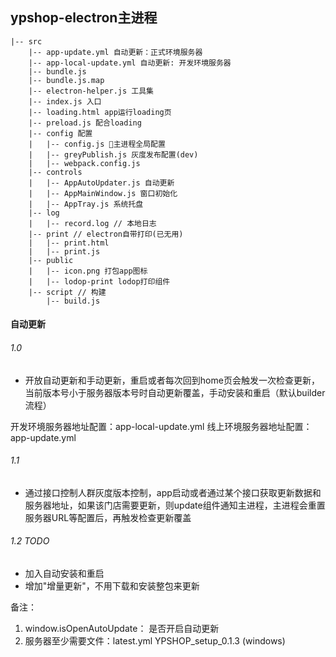 ##  ypshop-electron主进程

```
|-- src
    |-- app-update.yml 自动更新：正式环境服务器
    |-- app-local-update.yml 自动更新: 开发环境服务器
    |-- bundle.js
    |-- bundle.js.map
    |-- electron-helper.js 工具集
    |-- index.js 入口
    |-- loading.html app运行loading页
    |-- preload.js 配合loading
    |-- config 配置
    |   |-- config.js 主进程全局配置
    |   |-- greyPublish.js 灰度发布配置(dev)
    |   |-- webpack.config.js
    |-- controls
    |   |-- AppAutoUpdater.js 自动更新
    |   |-- AppMainWindow.js 窗口初始化
    |   |-- AppTray.js 系统托盘
    |-- log
    |   |-- record.log // 本地日志
    |-- print // electron自带打印(已无用)
    |   |-- print.html
    |   |-- print.js
    |-- public
    |   |-- icon.png 打包app图标
    |   |-- lodop-print lodop打印组件
    |-- script // 构建
        |-- build.js

```


#### 自动更新

###### 1.0
- 开放自动更新和手动更新，重启或者每次回到home页会触发一次检查更新，当前版本号小于服务器版本号时自动更新覆盖，手动安装和重启（默认builder流程）

开发环境服务器地址配置：app-local-update.yml
线上环境服务器地址配置：app-update.yml

###### 1.1
- 通过接口控制人群灰度版本控制，app启动或者通过某个接口获取更新数据和服务器地址，如果该门店需要更新，则update组件通知主进程，主进程会重置服务器URL等配置后，再触发检查更新覆盖

###### 1.2 TODO
- 加入自动安装和重启
- 增加"增量更新"，不用下载和安装整包来更新

备注：
1. window.isOpenAutoUpdate： 是否开启自动更新
2. 服务器至少需要文件：latest.yml YPSHOP_setup_0.1.3 (windows)